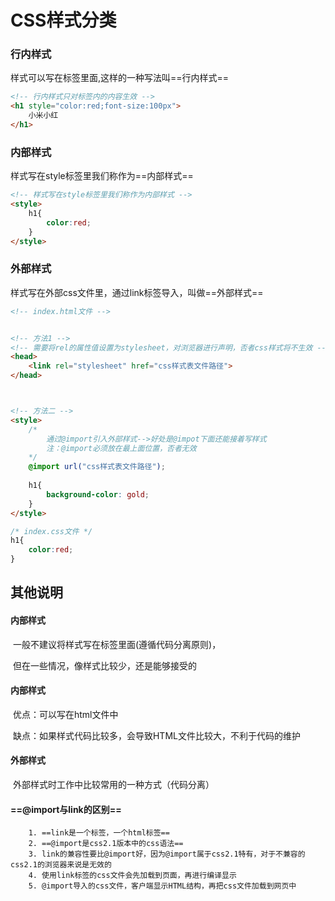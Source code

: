 # CSS样式分类

### 行内样式

样式可以写在标签里面,这样的一种写法叫==行内样式==

```html
<!-- 行内样式只对标签内的内容生效 -->
<h1 style="color:red;font-size:100px">
    小米小红
</h1>
```

### 内部样式

样式写在style标签里我们称作为==内部样式==

```html
<!-- 样式写在style标签里我们称作为内部样式 -->
<style>
    h1{
        color:red;
    }
</style>
```

### 外部样式

样式写在外部css文件里，通过link标签导入，叫做==外部样式==

```html
<!-- index.html文件 -->


<!-- 方法1 -->
<!-- 需要将rel的属性值设置为stylesheet，对浏览器进行声明，否者css样式将不生效 -->
<head>
    <link rel="stylesheet" href="css样式表文件路径">
</head>



<!-- 方法二 -->
<style>
    /*
    	通过@import引入外部样式-->好处是@impot下面还能接着写样式
    	注：@import必须放在最上面位置，否者无效
    */
	@import url("css样式表文件路径");
    
    h1{
        background-color: gold;
    }
</style>
```

```css
/* index.css文件 */
h1{
    color:red;
}
```



## 其他说明

#### 内部样式		

​		一般不建议将样式写在标签里面(遵循代码分离原则)，

​		但在一些情况，像样式比较少，还是能够接受的



#### 内部样式

​		优点：可以写在html文件中

​		缺点：如果样式代码比较多，会导致HTML文件比较大，不利于代码的维护



#### 外部样式

​		外部样式时工作中比较常用的一种方式（代码分离）



#### ==@import与link的区别==

		1. ==link是一个标签，一个html标签==
  		2. ==@import是css2.1版本中的css语法==
  		3. link的兼容性要比@import好，因为@import属于css2.1特有，对于不兼容的css2.1的浏览器来说是无效的
  		4. 使用link标签的css文件会先加载到页面，再进行编译显示
  		5. @import导入的css文件，客户端显示HTML结构，再把css文件加载到网页中